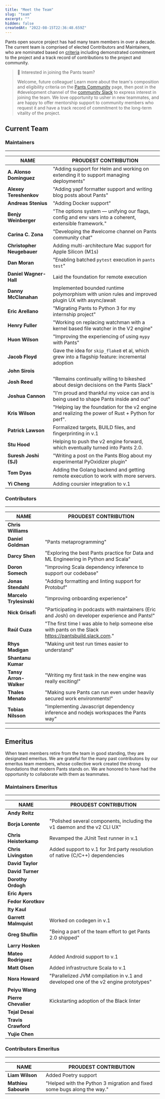 ```yaml
---
title: "Meet the Team"
slug: "team"
excerpt: ""
hidden: false
createdAt: "2022-08-15T22:36:48.659Z"
---
```

Pants open source project has had many team members in over a decade. The current team is comprised of elected Contributors and Maintainers, who are nominated based on [criteria](doc:the-pants-community#how-is-the-community-structured) including demonstrated commitment to the project and a track record of contributions to the project and community.

> 📘 Interested in joining the Pants team?
>
> Welcome, future colleague! Learn more about the team's composition and eligibility criteria on the [Pants Community](doc:the-pants-community) page, then post in the #development channel of the [community Slack](doc:getting-started) to express interest in joining the team. We love opportunity to usher in new teammates, and are happy to offer mentorship support to community members who request it and have a track record of commitment to the long-term vitality of the project.

## Current Team

### Maintainers
-----------

| **NAME**                   | **PROUDEST CONTRIBUTION**                                                                             |
| -------------------------- | ----------------------------------------------------------------------------------------------------- |
| **A. Alonso Dominguez**    | "Adding support for Helm and working on extending it to support managing deployments"                 |
| **Alexey Tereshenkov**     | "Adding yapf formatter support and writing blog posts about Pants"                                    |
| **Andreas Stenius**        | "Adding Docker support"                                                                               |
| **Benjy Weinberger**       | "The options system — unifying our flags, config and env vars into a coherent, extensible framework." |
| **Carina C. Zona**         | "Developing the #welcome channel on Pants community chat"                                             |
| **Christopher Neugebauer** | Adding multi-architecture Mac support for Apple Silicon (M1s)                                         |
| **Dan Moran**            | "Enabling batched `pytest` execution in `pants test`"                                          |
| **Daniel Wagner-Hall**     | Laid the foundation for remote execution                                                              |
| **Danny McClanahan**       | Implemented bounded runtime polymorphism with union rules and improved plugin UX with async/await     |
| **Eric Arellano**          | "Migrating Pants to Python 3 for my internship project"                                               |
| **Henry Fuller**           | "Working on replacing watchman with a kernel based file watcher in the V2 engine"                     |
| **Huon Wilson**            | "Improving the experiencing of using `mypy` with Pants"          |
| **Jacob Floyd**            | Gave the idea for `skip_flake8` et al, which grew into a flagship feature: incremental adoption          |
| **John Sirois**            |                                                                                                       |
| **Josh Reed**              | "Remains continually willing to bikeshed about design decisions on the Pants Slack"                   |
| **Joshua Cannon**          | "I'm proud and thankful my voice can and is being used to shape Pants inside and out"                 |
| **Kris Wilson**            | "Helping lay the foundation for the v2 engine and realizing the power of Rust + Python for perf".     |
| **Patrick Lawson**         | Formalized targets, BUILD files, and fingerprinting in v.1                                            |
| **Stu Hood**               | Helping to push the v2 engine forward, which eventually turned into Pants 2.0.                        |
| **Suresh Joshi (SJ)**      | "Writing a post on the Pants Blog about my experimental PyOxidizer plugin"                            |
| **Tom Dyas**               | Adding the Golang backend and getting remote execution to work with more servers.                     |
| **Yi Cheng**               | Adding coursier integration to v.1                                                                    |

### Contributors
------------

| **NAME**                | **PROUDEST CONTRIBUTION**                                                                                |
|-------------------------|----------------------------------------------------------------------------------------------------------|
| **Chris Williams**      |                                                                                                          |
| **Daniel Goldman**      | "Pants metaprogramming"                                                                                                         |
| **Darcy Shen**      | "Exploring the best Pants practice for Data and ML Engineering in Python and Scala"                                                                                                         |
| **Doron Somech**        | "Improving Scala dependency inference to support our codebase"                                           |
| **Jonas Stendahl**      | "Adding formatting and linting support for Protobuf"                                                     |
| **Marcelo Trylesinski** | "Improving onboarding experience"                                                                        |
| **Nick Grisafi**        | "Participating in podcasts with maintainers (Eric and Josh) on developer experience and Pants!"          |
| **Raúl Cuza**           | "The first time I was able to help someone else with pants on the Slack <https://pantsbuild.slack.com>." |
| **Rhys Madigan**        | "Making unit test run times easier to understand"                                                        |
| **Shantanu Kumar**      |                                                                                                          |
| **Tansy Arron-Walker**  | "Writing my first task in the new engine was really exciting!"                                           |
| **Thales Menato**       | "Making sure Pants can run even under heavily secured work environments!"                                |
| **Tobias Nilsson**       | "Implementing Javascript dependency inference and nodejs workspaces the Pants way"                                |

***

## Emeritus

When team members retire from the team in good standing, they are designated emeritus. We are grateful for the many past contributons by our emeritus team members, whose collective work created the strong foundations that modern Pants stands on. We are honored to have had the opportunity to collaborate with them as teammates.

### Maintainers Emeritus
--------------------

| **NAME**              | **PROUDEST CONTRIBUTION**                                                           |
| --------------------- | ----------------------------------------------------------------------------------- |
| **Andy Reitz**        |                                                                                     |
| **Borja Lorente**     | "Polished several components, including the v1 daemon and the v2 CLI UX"            |
| **Chris Heisterkamp** | Revamped the JUnit Test runner in v.1                                               |
| **Chris Livingston**  | Added support to v.1 for 3rd party resolution of native (C/C++) dependencies        |
| **David Taylor**      |                                                                                     |
| **David Turner**      |                                                                                     |
| **Dorothy Ordogh**    |                                                                                     |
| **Eric Ayers**        |                                                                                     |
| **Fedor Korotkov**    |                                                                                     |
| **Ity Kaul**          |                                                                                     |
| **Garrett Malmquist** | Worked on codegen in v.1                                                            |
| **Greg Shuflin**      | "Being a part of the team effort to get Pants 2.0 shipped"                          |
| **Larry Hosken**      |                                                                                     |
| **Mateo Rodriguez**   | Added Android support to v.1                                                        |
| **Matt Olsen**        | Added infrastructure Scala to v.1                                                   |
| **Nora Howard**       | "Parallelized JVM compilation in v.1 and developed one of the v2 engine prototypes" |
| **Peiyu Wang**        |                                                                                     |
| **Pierre Chevalier**  | Kickstarting adoption of the Black linter                                           |
| **Tejal Desai**       |                                                                                     |
| **Travis Crawford**   |                                                                                     |
| **Yujie Chen**        |                                                                                     |

### Contributors Emeritus
---------------------

| **NAME**             | **PROUDEST CONTRIBUTION**                                               |
| -------------------- | ----------------------------------------------------------------------- |
| **Liam Wilson**      | Added Poetry support                                                    |
| **Mathieu Sabourin** | "Helped with the Python 3 migration and fixed some bugs along the way." |
